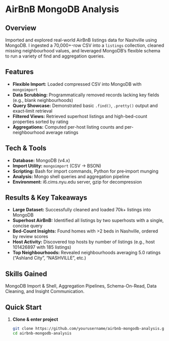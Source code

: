 # AirBnB MongoDB Analysis

## Overview

Imported and explored real-world AirBnB listings data for Nashville using MongoDB. I ingested a 70,000+-row CSV into a `listings` collection, cleaned missing neighbourhood values, and leveraged MongoDB’s flexible schema to run a variety of find and aggregation queries.

## Features

- **Flexible Import:** Loaded compressed CSV into MongoDB with `mongoimport`
- **Data Scrubbing:** Programmatically removed records lacking key fields (e.g., blank neighbourhoods)
- **Query Showcase:** Demonstrated basic `.find()`, `.pretty()` output and exact‐limit retrieval
- **Filtered Views:** Retrieved superhost listings and high-bed-count properties sorted by rating
- **Aggregations:** Computed per-host listing counts and per-neighbourhood average ratings

## Tech & Tools

- **Database:** MongoDB (v4.x)
- **Import Utility:** `mongoimport` (CSV → BSON)
- **Scripting:** Bash for import commands, Python for pre‐import munging
- **Analysis:** Mongo shell queries and aggregation pipeline
- **Environment:** i6.cims.nyu.edu server, gzip for decompression

## Results & Key Takeaways

- **Large Dataset:** Successfully cleaned and loaded 70k+ listings into MongoDB
- **Superhost AirBnB:** Identified all listings by two superhosts with a single, concise query
- **Bed-Count Insights:** Found homes with >2 beds in Nashville, ordered by review scores
- **Host Activity:** Discovered top hosts by number of listings (e.g., host 101426897 with 185 listings)
- **Top Neighbourhoods:** Revealed neighbourhoods averaging 5.0 ratings (“Ashland City”, “NASHVILLE”, etc.)

## Skills Gained

MongoDB Import & Shell, Aggregation Pipelines, Schema-On-Read, Data Cleaning, and Insight Communication.

## Quick Start

1. **Clone & enter project**
   ```bash
   git clone https://github.com/yourusername/airbnb-mongodb-analysis.git
   cd airbnb-mongodb-analysis
   ```
